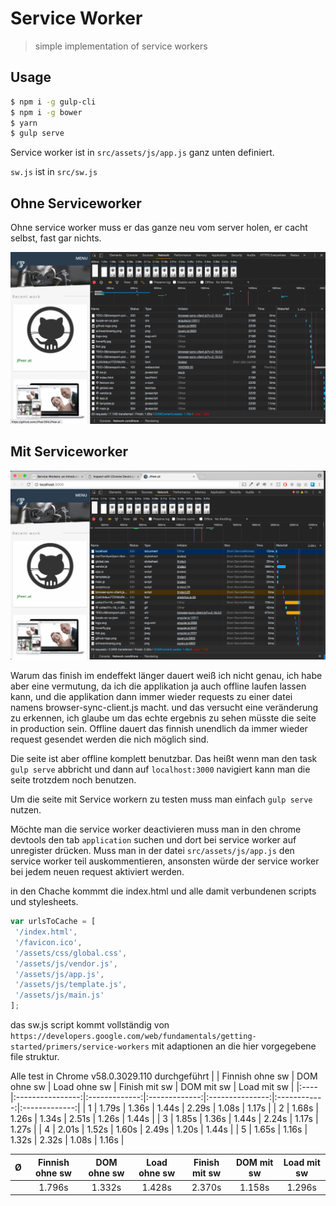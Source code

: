 # Service Worker

> simple implementation of service workers

## Usage
```sh
$ npm i -g gulp-cli
$ npm i -g bower
$ yarn
$ gulp serve
```

Service worker ist in `src/assets/js/app.js` ganz unten definiert.

`sw.js` ist in `src/sw.js`

## Ohne Serviceworker

Ohne service worker muss er das ganze neu vom server holen, er cacht selbst, fast gar nichts.

![Network ohne Serviceworker Implementatierung](media/ohne_sw.png "Network ohne Serviceworker Implementatierung")

## Mit Serviceworker

![Network ohne Serviceworker Implementatierung](media/serviceworker.png "Network ohne Serviceworker Implementatierung")

Warum das finish im endeffekt länger dauert weiß ich nicht genau,
ich habe aber eine vermutung, da ich die applikation ja auch offline laufen lassen kann,
und die applikation dann immer wieder requests zu einer datei namens browser-sync-client.js macht.
und das versucht eine veränderung zu erkennen, ich glaube um das echte ergebnis zu sehen müsste die seite in production sein. Offline dauert das finnish unendlich da immer wieder request gesendet werden die nich möglich sind.

Die seite ist aber offline komplett benutzbar. Das heißt wenn man den task `gulp serve` abbricht und dann auf `localhost:3000` navigiert kann man die seite trotzdem noch benutzen.

Um die seite mit Service workern zu testen muss man einfach `gulp serve` nutzen.

Möchte man die service worker deactivieren muss man in den chrome devtools den tab `application` suchen und dort bei service worker auf unregister drücken. Muss man in der datei `src/assets/js/app.js` den service worker teil auskommentieren, ansonsten würde der service worker bei jedem neuen request aktiviert werden.

in den Chache kommmt die index.html und alle damit verbundenen scripts und stylesheets.

```js
var urlsToCache = [
 '/index.html',
 '/favicon.ico',
 '/assets/css/global.css',
 '/assets/js/vendor.js',
 '/assets/js/app.js',
 '/assets/js/template.js',
 '/assets/js/main.js'
];
```

das sw.js script kommt vollständig von `https://developers.google.com/web/fundamentals/getting-started/primers/service-workers`
mit adaptionen an die hier vorgegebene file struktur.

Alle test in Chrome v58.0.3029.110 durchgeführt
|     | Finnish ohne sw  | DOM ohne sw   | Load ohne sw  | Finish mit sw   | DOM mit sw   | Load mit sw   |
|:----|:----------------:|:-------------:|:-------------:|:---------------:|:------------:|:-------------:|
| 1   | 1.79s | 1.36s | 1.44s | 2.29s | 1.08s | 1.17s |
| 2   | 1.68s | 1.26s | 1.34s | 2.51s | 1.26s | 1.44s |
| 3   | 1.85s | 1.36s | 1.44s | 2.24s | 1.17s | 1.27s |
| 4   | 2.01s | 1.52s | 1.60s | 2.49s | 1.20s | 1.44s |
| 5   | 1.65s | 1.16s | 1.32s | 2.32s | 1.08s | 1.16s |

|  Ø   | Finnish ohne sw  | DOM ohne sw   | Load ohne sw  | Finish mit sw   | DOM mit sw   | Load mit sw   |
|:-----|:----------------:|:-------------:|:-------------:|:---------------:|:------------:|:-------------:|
|      |      1.796s      |    1.332s     |     1.428s    |      2.370s     |    1.158s    |     1.296s    |

